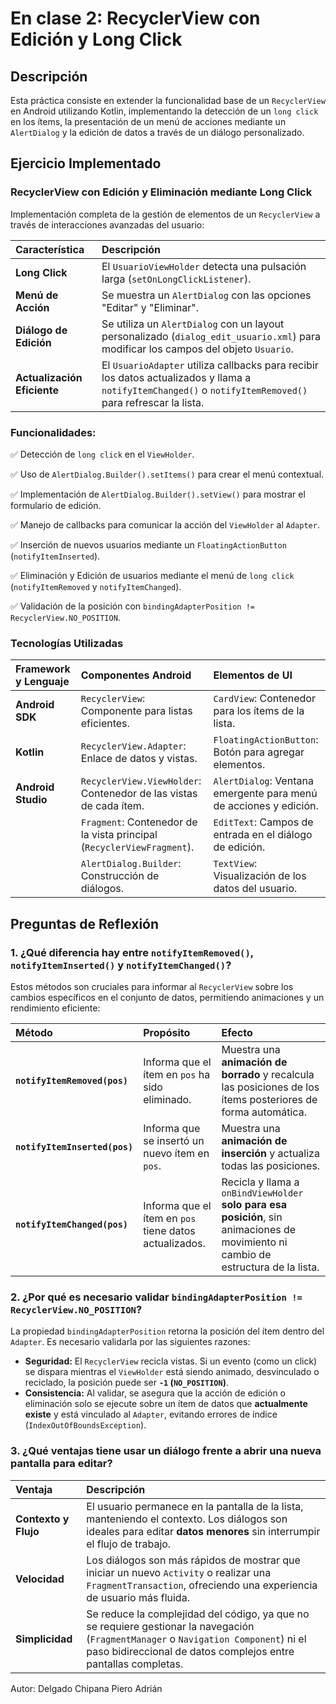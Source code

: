 # En clase 2: RecyclerView con Edición y Long Click

## Descripción

Esta práctica consiste en extender la funcionalidad base de un `RecyclerView` en Android utilizando Kotlin, implementando la detección de un `long click` en los ítems, la presentación de un menú de acciones mediante un `AlertDialog` y la edición de datos a través de un diálogo personalizado.

## Ejercicio Implementado

### RecyclerView con Edición y Eliminación mediante Long Click

Implementación completa de la gestión de elementos de un `RecyclerView` a través de interacciones avanzadas del usuario:

| Característica | Descripción |
| :--- | :--- |
| **Long Click** | El `UsuarioViewHolder` detecta una pulsación larga (`setOnLongClickListener`). |
| **Menú de Acción** | Se muestra un `AlertDialog` con las opciones "Editar" y "Eliminar". |
| **Diálogo de Edición** | Se utiliza un `AlertDialog` con un layout personalizado (`dialog_edit_usuario.xml`) para modificar los campos del objeto `Usuario`. |
| **Actualización Eficiente** | El `UsuarioAdapter` utiliza callbacks para recibir los datos actualizados y llama a `notifyItemChanged()` o `notifyItemRemoved()` para refrescar la lista. |

### Funcionalidades:
✅ Detección de `long click` en el `ViewHolder`.

✅ Uso de `AlertDialog.Builder().setItems()` para crear el menú contextual.

✅ Implementación de `AlertDialog.Builder().setView()` para mostrar el formulario de edición.

✅ Manejo de callbacks para comunicar la acción del `ViewHolder` al `Adapter`.

✅ Inserción de nuevos usuarios mediante un `FloatingActionButton` (`notifyItemInserted`).

✅ Eliminación y Edición de usuarios mediante el menú de `long click` (`notifyItemRemoved` y `notifyItemChanged`).

✅ Validación de la posición con `bindingAdapterPosition != RecyclerView.NO_POSITION`.


### Tecnologías Utilizadas

| Framework y Lenguaje | Componentes Android | Elementos de UI |
| :--- | :--- | :--- |
| **Android SDK** | `RecyclerView`: Componente para listas eficientes. | `CardView`: Contenedor para los ítems de la lista. |
| **Kotlin** | `RecyclerView.Adapter`: Enlace de datos y vistas. | `FloatingActionButton`: Botón para agregar elementos. |
| **Android Studio** | `RecyclerView.ViewHolder`: Contenedor de las vistas de cada ítem. | `AlertDialog`: Ventana emergente para menú de acciones y edición. |
| | `Fragment`: Contenedor de la vista principal (`RecyclerViewFragment`). | `EditText`: Campos de entrada en el diálogo de edición. |
| | `AlertDialog.Builder`: Construcción de diálogos. | `TextView`: Visualización de los datos del usuario. |

## Preguntas de Reflexión

### 1. ¿Qué diferencia hay entre `notifyItemRemoved()`, `notifyItemInserted()` y `notifyItemChanged()`?

Estos métodos son cruciales para informar al `RecyclerView` sobre los cambios específicos en el conjunto de datos, permitiendo animaciones y un rendimiento eficiente:

| Método | Propósito | Efecto |
| :--- | :--- | :--- |
| **`notifyItemRemoved(pos)`** | Informa que el ítem en `pos` ha sido eliminado. | Muestra una **animación de borrado** y recalcula las posiciones de los ítems posteriores de forma automática. |
| **`notifyItemInserted(pos)`** | Informa que se insertó un nuevo ítem en `pos`. | Muestra una **animación de inserción** y actualiza todas las posiciones. |
| **`notifyItemChanged(pos)`** | Informa que el ítem en `pos` tiene datos actualizados. | Recicla y llama a `onBindViewHolder` **solo para esa posición**, sin animaciones de movimiento ni cambio de estructura de la lista. |

### 2. ¿Por qué es necesario validar `bindingAdapterPosition != RecyclerView.NO_POSITION`?

La propiedad `bindingAdapterPosition` retorna la posición del ítem dentro del `Adapter`. Es necesario validarla por las siguientes razones:
* **Seguridad:** El `RecyclerView` recicla vistas. Si un evento (como un click) se dispara mientras el `ViewHolder` está siendo animado, desvinculado o reciclado, la posición puede ser **`-1` (`NO_POSITION`)**.
* **Consistencia:** Al validar, se asegura que la acción de edición o eliminación solo se ejecute sobre un ítem de datos que **actualmente existe** y está vinculado al `Adapter`, evitando errores de índice (`IndexOutOfBoundsException`).

### 3. ¿Qué ventajas tiene usar un diálogo frente a abrir una nueva pantalla para editar?

| Ventaja | Descripción |
| :--- | :--- |
| **Contexto y Flujo** | El usuario permanece en la pantalla de la lista, manteniendo el contexto. Los diálogos son ideales para editar **datos menores** sin interrumpir el flujo de trabajo. |
| **Velocidad** | Los diálogos son más rápidos de mostrar que iniciar un nuevo `Activity` o realizar una `FragmentTransaction`, ofreciendo una experiencia de usuario más fluida. |
| **Simplicidad** | Se reduce la complejidad del código, ya que no se requiere gestionar la navegación (`FragmentManager` o `Navigation Component`) ni el paso bidireccional de datos complejos entre pantallas completas. |

Autor: Delgado Chipana Piero Adrián